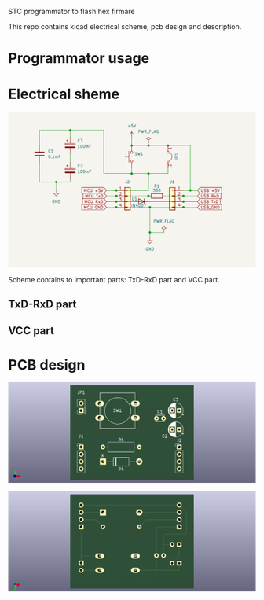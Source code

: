 STC programmator to flash hex firmare

This repo contains kicad electrical scheme, pcb design and description.
# Programmator usage



# Electrical sheme

![Programmator scheme](/images/STC15_programmator_scheme.png)

Scheme contains to important parts: TxD-RxD part and VCC part.

## TxD-RxD part

## VCC part

# PCB design
![PCB front](/images/STC15_programmator_front.jpg)

![PCB back](/images/STC15_programmator_back.jpg)
